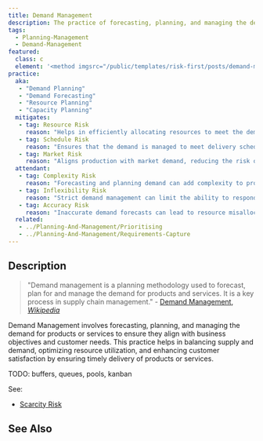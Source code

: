 ```yaml
---
title: Demand Management
description: The practice of forecasting, planning, and managing the demand for products or services to ensure that they meet the business objectives and customer needs.
tags: 
  - Planning-Management
  - Demand-Management
featured: 
  class: c
  element: '<method imgsrc="/public/templates/risk-first/posts/demand-management.svg">Demand Management</method>'
practice:
  aka: 
   - "Demand Planning"
   - "Demand Forecasting"
   - "Resource Planning"
   - "Capacity Planning"
  mitigates:
   - tag: Resource Risk
     reason: "Helps in efficiently allocating resources to meet the demand without overburdening the team."
   - tag: Schedule Risk
     reason: "Ensures that the demand is managed to meet delivery schedules."
   - tag: Market Risk
     reason: "Aligns production with market demand, reducing the risk of under or overproduction."
  attendant:
   - tag: Complexity Risk
     reason: "Forecasting and planning demand can add complexity to project management."
   - tag: Inflexibility Risk
     reason: "Strict demand management can limit the ability to respond to unexpected changes."
   - tag: Accuracy Risk
     reason: "Inaccurate demand forecasts can lead to resource misallocation."
  related:
   - ../Planning-And-Management/Prioritising
   - ../Planning-And-Management/Requirements-Capture
---
```


<PracticeIntro details={frontMatter} /> 

## Description

> "Demand management is a planning methodology used to forecast, plan for and manage the demand for products and services. It is a key process in supply chain management." - [Demand Management, _Wikipedia_](https://en.wikipedia.org/wiki/Demand_management)

Demand Management involves forecasting, planning, and managing the demand for products or services to ensure they align with business objectives and customer needs. This practice helps in balancing supply and demand, optimizing resource utilization, and enhancing customer satisfaction by ensuring timely delivery of products or services.

TODO: buffers, queues, pools, kanban

See: 

- [Scarcity Risk](/risks/Scarcity-Risk.md#mitigations)


## See Also

<TagList tag="Demand Management" />
